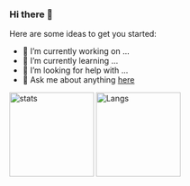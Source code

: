 ### Hi there 👋


<!--
**okgwknt/okgwknt** is a ✨ _special_ ✨ repository because its `README.md` (this file) appears on your GitHub profile.
-->

Here are some ideas to get you started:

- 🔭 I’m currently working on ...
- 🌱 I’m currently learning ...
- 🤔 I’m looking for help with ...
- 💬 Ask me about anything [here](https://github.com/okgwknt/okgwknt/issues)
  <!-- - 👯 I’m looking to collaborate on ... -->
  <!-- - 📫 How to reach me: ... -->
  <!-- - 😄 Pronouns: ... -->
  <!-- - ⚡ Fun fact: ... -->

<p align="left"> 
  <img alt="stats" height="150px" src="https://github-readme-stats.vercel.app/api?username=okgwknt&count_private=true&show_icons=true" />
  <img alt="Langs" height="150px" src="https://github-readme-stats.vercel.app/api/top-langs/?username=okgwknt&layout=compact&count_private=true&show_icons=true&show_icons=true" />
</p>

<!--
<img src="https://github-readme-stats.vercel.app/api/top-langs/?username=okgwknt&layout=compact&theme=dark">
  <a href="https://github.com/okgwknt/okgwknt/">
    <img src="https://komarev.com/ghpvc/?username=okgwknt" alt="okgwknt" />
  </a>
-->
